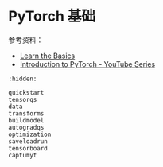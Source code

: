 # PyTorch 基础

参考资料：
- [Learn the Basics](https://pytorch.org/tutorials/beginner/basics/intro.html)
- [Introduction to PyTorch - YouTube Series](https://pytorch.org/tutorials/beginner/introyt/introyt_index.html)

```{toctree}
:hidden:

quickstart
tensorqs
data
transforms
buildmodel
autogradqs
optimization
saveloadrun
tensorboard
captumyt
```
